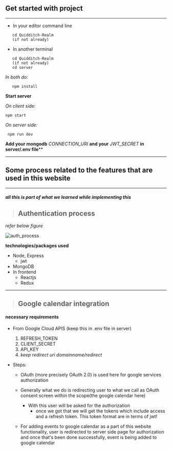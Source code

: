 ## Get started with project
___

* In your editor command line
```
   cd Quidditch-Realm
   (if not already)
```
* In another terminal
```
   cd Quidditch-Realm
   (if not already)
   cd server
```
*In both do:*
```
   npm install
```

**Start server**

 *On client side:*
 ```
 npm start
 ```

*On server side:*
```
 npm run dev

```
  **Add your mongodb** *CONNECTION_URI* **and your** *JWT_SECRET* **in server/.env file****
___

## Some process related to the features that are used in this website
---


##### *all this is part of what we learned while implementing this*

>## Authentication process

*refer below figure*

![auth_process](https://github.com/Saumya40-codes/Quidditch-Realm/assets/115284013/0c5dad65-349f-40eb-8889-78a15091b629)

**technologies/packages used**
* Node, Express
  * jwt
* MongoDB
* In frontend
  * Reactjs
  * Redux

___
>## Google calendar integration
#### necessary requirements
* From Google Cloud APIS (keep this in .env file in server)
  1. REFRESH_TOKEN
  2. CLIENT_SECRET
  3. API_KEY
  4. *keep redirect uri domainname/redirect*

* Steps:
  * OAuth (more precisely OAuth 2.0) is used here for google services authorization
  
  * Generally what we do is redirecting user to what we call as OAuth consent screen within the scope(the google calendar here)
    * With this user will be asked for the authorization
      * once we got that we will get the tokens which include access and a refresh token. This token format are in terms of jwt!


  * For adding events to google calendar as a part of this website functionality, user is redirected to server side page for authorization and once that's been done successfully, event is being added to google calendar
